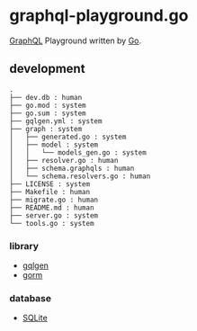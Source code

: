 # graphql-playground.go
[GraphQL](https://graphql.org/) Playground written by [Go](https://go.dev/).

## development
```
.
├── dev.db : human
├── go.mod : system
├── go.sum : system
├── gqlgen.yml : system
├── graph : system
│   ├── generated.go : system
│   ├── model : system
│   │   └── models_gen.go : system
│   ├── resolver.go : human
│   ├── schema.graphqls : human
│   └── schema.resolvers.go : human
├── LICENSE : system
├── Makefile : human
├── migrate.go : human
├── README.md : human
├── server.go : system
└── tools.go : system
```

### library
- [gqlgen](https://github.com/99designs/gqlgen)
- [gorm](https://github.com/go-gorm/gorm)

### database
- [SQLite](https://sqlite.org/index.html)

